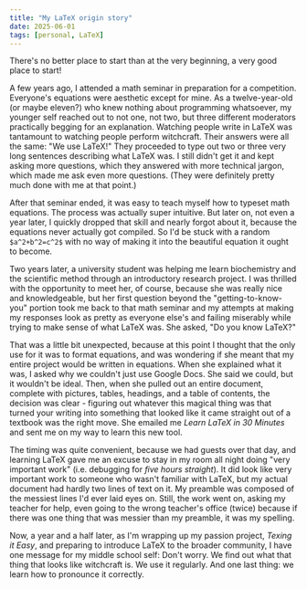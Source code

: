 ```yaml
---
title: "My LaTeX origin story"
date: 2025-06-01
tags: [personal, LaTeX]
---
```

There's no better place to start than at the very beginning, a very good place to start!

A few years ago, I attended a math seminar in preparation for a competition. Everyone's equations were aesthetic except for mine. As a twelve-year-old (or maybe eleven?) who knew nothing about programming whatsoever, my younger self reached out to not one, not two, but three different moderators practically begging for an explanation. Watching people write in LaTeX was tantamount to watching people perform witchcraft. Their answers were all the same: "We use LaTeX!" They proceeded to type out two or three very long sentences describing what LaTeX was. I still didn't get it and kept asking more questions, which they answered with more technical jargon, which made me ask even more questions. (They were definitely pretty much done with me at that point.)

After that seminar ended, it was easy to teach myself how to typeset math equations. The process was actually super intuitive. But later on, not even a year later, I quickly dropped that skill and nearly forgot about it, because the equations never actually got compiled. So I'd be stuck with a random `$a^2+b^2=c^2$` with no way of making it into the beautiful equation it ought to become.

Two years later, a university student was helping me learn biochemistry and the scientific method through an introductory research project. I was thrilled with the opportunity to meet her, of course, because she was really nice and knowledgeable, but her first question beyond the "getting-to-know-you" portion took me back to that math seminar and my attempts at making my responses look as pretty as everyone else's and failing miserably while trying to make sense of what LaTeX was. She asked, "Do you know LaTeX?"

That was a little bit unexpected, because at this point I thought that the only use for it was to format equations, and was wondering if she meant that my entire project would be written in equations. When she explained what it was, I asked why we couldn't just use Google Docs. She said we could, but it wouldn't be ideal. Then, when she pulled out an entire document, complete with pictures, tables, headings, and a table of contents, the decision was clear - figuring out whatever this magical thing was that turned your writing into something that looked like it came straight out of a textbook was the right move. She emailed me *Learn LaTeX in 30 Minutes* and sent me on my way to learn this new tool.

The timing was quite convenient, because we had guests over that day, and learning LaTeX gave me an excuse to stay in my room all night doing "very important work" (i.e. debugging for *five hours straight*). It did look like very important work to someone who wasn't familiar with LaTeX, but my actual document had hardly two lines of text on it. My preamble was composed of the messiest lines I'd ever laid eyes on. Still, the work went on, asking my teacher for help, even going to the wrong teacher's office (twice) because if there was one thing that was messier than my preamble, it was my spelling.

Now, a year and a half later, as I'm wrapping up my passion project, *Texing it Easy*, and preparing to introduce LaTeX to the broader community, I have one message for my middle school self: Don't worry. We find out what that thing that looks like witchcraft is. We use it regularly. And one last thing: we learn how to pronounce it correctly.
